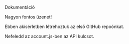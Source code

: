 Dokumentáció

Nagyon fontos üzenet!

Ebben akísérletben létrehoztuk az első GitHub repoónkat.

Nefeledd az account.js-ben az API kulcsot.
